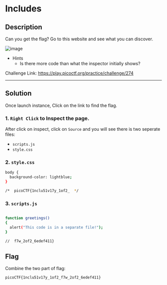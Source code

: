 # Includes

## Description
Can you get the flag?
Go to this website and see what you can discover.

![image](https://github.com/user-attachments/assets/6c9fc943-07cf-4da1-a024-bea6fdb119c4)


 - Hints 
    - Is there more code than what the inspector initially shows?

Challenge Link: https://play.picoctf.org/practice/challenge/274

---

## Solution
Once launch instance, Click on the link to find the flag.

### 1. `Right Click` to Inspect the page.
After click on inspect, click on `Source` and you will see there is two seperate files:
 - `scripts.js`
 - `style.css`

### 2. `style.css`
```bash
body {
  background-color: lightblue;
}

/*  picoCTF{1nclu51v17y_1of2_  */
```

### 3. `scripts.js`
```bash

function greetings()
{
  alert("This code is in a separate file!");
}

//  f7w_2of2_6edef411}
```

## Flag
Combine the two part of flag:
```bash
picoCTF{1nclu51v17y_1of2_f7w_2of2_6edef411}
```
